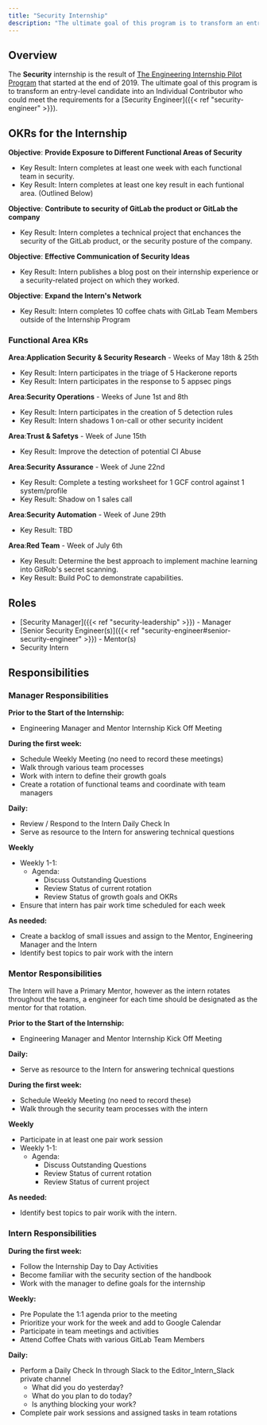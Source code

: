 ```yaml
---
title: "Security Internship"
description: "The ultimate goal of this program is to transform an entry-level candidate into an Individual Contributor who could meet the requirements for a Security Engineer."
---
```


## Overview

The **Security** internship is the result of [The Engineering Internship Pilot Program](https://about.gitlab.com/handbook/engineering/internships/) that started at the end of 2019. The ultimate goal of this program is to transform an entry-level candidate into an Individual Contributor who could meet the requirements for a [Security Engineer]({{< ref "security-engineer" >}}).

## OKRs for the Internship

**Objective**: **Provide Exposure to Different Functional Areas of Security**

- Key Result: Intern completes at least one week with each functional team in security.
- Key Result: Intern completes at least one key result in each funtional area. (Outlined Below)

**Objective**: **Contribute to security of GitLab the product or GitLab the company**

- Key Result: Intern completes a technical project that enchances the security of the GitLab product, or the security posture of the company.

**Objective**: **Effective Communication of Security Ideas**

- Key Result: Intern publishes a blog post on their internship experience or a security-related project on which they worked.

**Objective**: **Expand the Intern's Network**

- Key Result: Intern completes 10 coffee chats with GitLab Team Members outside of the Internship Program

### Functional Area KRs

**Area**:**Application Security & Security Research** - Weeks of May 18th & 25th

- Key Result: Intern participates in the triage of 5 Hackerone reports
- Key Result: Intern participates in the response to 5 appsec pings

**Area**:**Security Operations** - Weeks of June 1st and 8th

- Key Result: Intern participates in the creation of 5 detection rules
- Key Result: Intern shadows 1 on-call or other security incident

**Area**:**Trust & Safetys** - Week of June 15th

- Key Result: Improve the detection of potential CI Abuse

**Area**:**Security Assurance** - Week of June 22nd

- Key Result: Complete a testing worksheet for 1 GCF control against 1 system/profile
- Key Result: Shadow on 1 sales call

**Area**:**Security Automation** - Week of June 29th

- Key Result: TBD

**Area**:**Red Team** - Week of July 6th

- Key Result: Determine the best approach to implement machine learning into GitRob's secret scanning.
- Key Result: Build PoC to demonstrate capabilities.

## Roles

- [Security Manager]({{< ref "security-leadership" >}}) - Manager
- [Senior Security Engineer(s)]({{< ref "security-engineer#senior-security-engineer" >}}) - Mentor(s)
- Security Intern

## Responsibilities

### Manager Responsibilities

**Prior to the Start of the Internship:**

- Engineering Manager and Mentor Internship Kick Off Meeting

**During the first week:**

- Schedule Weekly Meeting (no need to record these meetings)
- Walk through various team processes
- Work with intern to define their growth goals
- Create a rotation of functional teams and coordinate with team managers

**Daily:**

- Review / Respond to the Intern Daily Check In
- Serve as resource to the Intern for answering technical questions

**Weekly**

- Weekly 1-1:
     - Agenda:
          - Discuss Outstanding Questions
          - Review Status of current rotation
          - Review Status of growth goals and OKRs
- Ensure that intern has pair work time scheduled for each week

**As needed:**

- Create a backlog of small issues and assign to the Mentor, Engineering Manager and the Intern
- Identify best topics to pair work with the intern

### Mentor Responsibilities

The Intern will have a Primary Mentor, however as the intern rotates throughout the teams, a engineer
for each time should be designated as the mentor for that rotation.

**Prior to the Start of the Internship:**

- Engineering Manager and Mentor Internship Kick Off Meeting

**Daily:**

- Serve as resource to the Intern for answering technical questions

**During the first week:**

- Schedule Weekly Meeting (no need to record these)
- Walk through the security team processes with the intern

**Weekly**

- Participate in at least one pair work session
- Weekly 1-1:
     - Agenda:
          - Discuss Outstanding Questions
          - Review Status of current rotation
          - Review Status of current project

**As needed:**

- Identify best topics to pair worik with the intern.

### Intern Responsibilities

**During the first week:**

- Follow the Internship Day to Day Activities
- Become familiar with the security section of the handbook
- Work with the manager to define goals for the internship

**Weekly:**

- Pre Populate the 1:1 agenda prior to the meeting
- Prioritize your work for the week and add to Google Calendar
- Participate in team meetings and activities
- Attend Coffee Chats with various GitLab Team Members

**Daily:**

- Perform a Daily Check In through Slack to the Editor_Intern_Slack private channel
     - What did you do yesterday?
     - What do you plan to do today?
     - Is anything blocking your work?
- Complete pair work sessions and assigned tasks in team rotations
